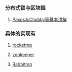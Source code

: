 ### 分布式锁与区块链

1. [Paxos与Chubby等基本讲解](http://catkang.github.io/2018/03/24/paxos-pbft-pow.html)


### 具体的实现有

1. [rocketmq](https://github.com/apache/rocketmq)

2. [zookeeper](https://github.com/apache/zookeeper)

3. [Rabbitmq](https://github.com/rabbitmq/rabbitmq-server)
